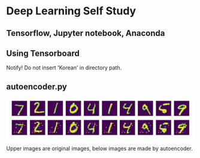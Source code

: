 # Deep Learning Self Study
## Tensorflow, Jupyter notebook, Anaconda

## Using Tensorboard
Notify! Do not insert 'Korean' in directory path.
## autoencoder.py
![Autoencoder_result](./image/autoencoder.JPG)

Upper images are original images,
below images are made by autoencoder.
